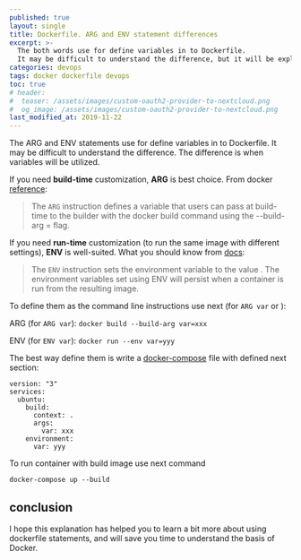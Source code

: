 ```yaml
---
published: true
layout: single
title: Dockerfile. ARG and ENV statement differences
excerpt: >-
  The both words use for define variables in to Dockerfile.
  It may be difficult to understand the difference, but it will be explained here.
categories: devops
tags: docker dockerfile devops
toc: true
# header:
#  teaser: /assets/images/custom-oauth2-provider-to-nextcloud.png
#  og_image: /assets/images/custom-oauth2-provider-to-nextcloud.png
last_modified_at: 2019-11-22
---
```


The ARG and ENV statements use for define variables in to Dockerfile.
It may be difficult to understand the difference. The difference is when variables will be utilized.

If you need **build-time** customization, **ARG** is best choice.
From docker [reference][arg]:
> The `ARG` instruction defines a variable that users can pass at build-time to the builder with the docker build command using the --build-arg <varname>=<value> flag.

If you need **run-time** customization (to run the same image with different settings), **ENV** is well-suited.
What you should know from [docs][env]:
> The `ENV` instruction sets the environment variable <key> to the value <value>.
The environment variables set using ENV will persist when a container is run from the resulting image.

To define them as the command line instructions use next (for `ARG var` or ):

ARG (for `ARG var`): `docker build --build-arg var=xxx`

ENV (for `ENV var`): `docker run --env var=yyy`

The best way define them is write a [docker-compose][dcfile] file with defined next section:
```
version: "3"
services:
  ubuntu:
    build:
      context: .
      args:
        var: xxx
    environment:
      var: yyy
```

To run container with build image use next command
```
docker-compose up --build
```

## conclusion

I hope this explanation has helped you to learn a bit more about using dockerfile statements,
and will save you time to understand the basis of Docker.

[dcfile]: https://docs.docker.com/compose/compose-file/
[arg]: https://docs.docker.com/engine/reference/builder/#arg
[env]: https://docs.docker.com/engine/reference/builder/#env
